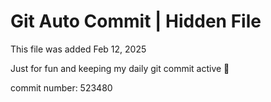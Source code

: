 # Git Auto Commit | Hidden File

This file was added Feb 12, 2025

Just for fun and keeping my daily git commit active 🤪

commit number: 523480
